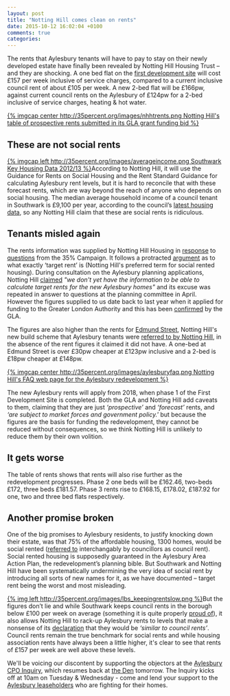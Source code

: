 ```yaml
---
layout: post
title: "Notting Hill comes clean on rents"
date: 2015-10-12 16:02:04 +0100
comments: true
categories: 
---
```

The rents that Aylesbury tenants will have to pay to stay on their newly developed estate have finally been revealed by Notting Hill Housing Trust – and they are shocking. A one bed flat on the [first development site](http://www.aylesburynow.london/regeneration/planning-information/first-development-site) will cost £157 per week inclusive of service charges, compared to a current inclusive council rent of about £105 per week.  A new 2-bed flat will be £166pw, against current council rents on the Aylesbury of £124pw for a 2-bed inclusive of service charges, heating & hot water.

[{% imgcap center http://35percent.org/images/nhhtrents.png Notting Hill's table of prospective rents submitted in its GLA grant funding bid %}](http://35percent.org/images/NHHT_EIR_Response.pdf)

## These are not social rents


[{% imgcap left http://35percent.org/images/averageincome.png Southwark Key Housing Data 2012/13 %}](http://www.southwark.gov.uk/downloads/download/2513/southwark_key_housing_data)According to Notting Hill, it will use the Guidance for Rents on Social Housing and the Rent Standard Guidance for calculating Aylesbury rent levels, but it is hard to reconcile that with these forecast rents, which are way beyond the reach of anyone who depends on social housing.  The median average household income of a council tenant in Southwark is £9,100 per year, according to the council’s [latest housing data](http://www.southwark.gov.uk/downloads/download/2513/southwark_key_housing_data), so any Notting Hill claim that these are social rents is ridiculous.

## Tenants misled again
The rents information was supplied by Notting Hill Housing in [response](http://35percent.org/images/NHHT_EIR_Response.pdf) to [questions](http://35percent.org/images/Letter_KateDavies_NHHT_Aylesbury_Redevelopment.pdf) from the 35% Campaign.  It follows a protracted [argument](http://35percent.org/blog/2015/04/18/aylesbury-planning-application-hearing/) as to what exactly ‘target rent’ is (Notting Hill's preferred term for social rented housing). During consultation on the Aylesbury planning applications, Notting Hill [claimed](http://www.aylesburynow.london/new-homes/rent) _"we don't yet have the information to be able to calculate target rents for the new Aylesbury homes"_ and its excuse was repeated in answer to questions at the planning committee in April.  However the figures supplied to us date back to last year when it applied for funding to the Greater London Authority and this has been [confirmed](http://35percent.org/images/MGLA010905-3356.pdf) by the GLA.

The figures are also higher than the rents for [Edmund Street](http://www.camberwellfields.com/), Notting Hill's new build scheme that Aylesbury tenants were [referred to by Notting Hill](http://www.aylesburynow.london/contact/faqs#what-does-target-rent-mean), in the absence of the rent figures it claimed it did not have.  A one-bed at Edmund Street is over £30pw cheaper at £123pw inclusive and a 2-bed is £18pw cheaper at £148pw.

[{% imgcap center http://35percent.org/images/aylesburyfaq.png Notting Hill's FAQ web page for the Aylesbury redevelopment %}](http://www.aylesburynow.london/contact/faqs#what-does-target-rent-mean)  

The new Aylesbury rents will apply from 2018, when phase 1 of the First Development Site is completed.  Both the GLA and Notting Hill add caveats to them, claiming that they are just _‘prospective’_  and _‘forecast’_ rents, and _‘are subject to market forces and government policy.'_ but because the figures are the basis for funding the redevelopment, they cannot be reduced without consequences, so we think Notting Hill is unlikely to reduce them by their own volition.

## It gets worse
The table of rents shows that rents will also rise further as the redevelopment progresses.  Phase 2 one beds will be £162.46, two-beds £172, three beds £181.57.  Phase 3 rents rise to £168.15, £178.02, £187.92 for one, two and three bed flats respectively.

## Another promise broken
One of the big promises to Aylesbury residents, to justify knocking down their estate, was that 75% of the affordable housing, 1300 homes, would be social rented ([referred to](http://pwfpwfpwf.blogspot.co.uk/2015/03/the-aylesbury-estate-utopia-when.html) interchangably by councillors as council rent).  Social rented housing is supposedly guaranteed in the Aylesbury Area Action Plan, the redevelopment’s planning bible. But Southwark and Notting Hill have been systematically undermining the very idea of social rent by introducing all sorts of new names for it, as we have documented – target rent being the worst and most misleading.

[{% img left http://35percent.org/images/lbs_keepingrentslow.png %}](http://www.southwark.gov.uk/news/article/1738/southwark_council_keeping_social_rent_affordable_for_londoners)But the figures don’t lie and while Southwark keeps council rents in the borough below £100 per week on average (something it is quite properly [proud of](http://www.southwark.gov.uk/news/article/1738/southwark_council_keeping_social_rent_affordable_for_londoners)), it also allows Notting Hill to rack-up Aylesbury rents to levels that make a nonsense of its [declaration](http://www.redpepper.org.uk/the-aylesbury-estate-the-latest-front-in-the-battle-against-social-cleansing/) that they would be _‘similar to council rents’_.  Council rents remain the true benchmark for social rents and while housing association rents have always been a little higher, it's clear to see that rents of £157 per week are well above these levels.  

We'll be voicing our discontent by supporting the objectors at the [Aylesbury CPO Inquiry](http://35percent.org/blog/2015/05/02/aylesbury-estate-compulsory-purchase-order-public-inquiry/), which resumes back at [the Den](http://www.millwallfc.co.uk/tickets/how0-to-get-here/) tomorrow. The Inquiry kicks off at 10am on Tuesday & Wednesday - come and lend your support to the [Aylesbury leaseholders](http://halag.wordpress.com) who are fighting for their homes. 







